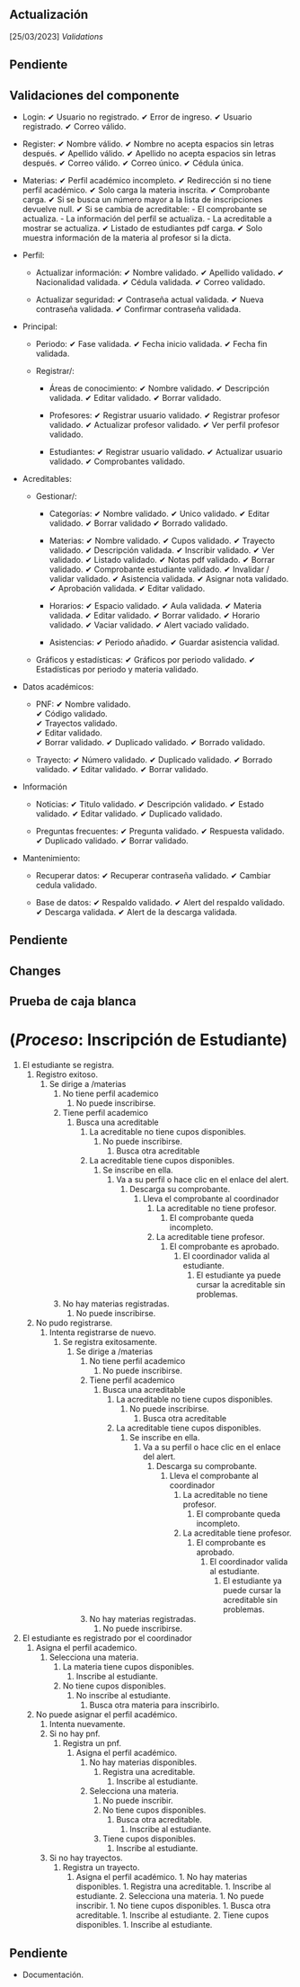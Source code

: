 ## **Actualización**
[25/03/2023] *Validations*

## **Pendiente**

## **Validaciones del componente**
-   Login:
    ✔  Usuario no registrado.
        ✔  Error de ingreso.
    ✔  Usuario registrado.
    ✔  Correo válido.

-   Register:
    ✔  Nombre válido.
    ✔  Nombre no acepta espacios sin letras después.
    ✔  Apellido válido.
    ✔  Apellido no acepta espacios sin letras después.
    ✔  Correo válido.
    ✔  Correo único.
    ✔  Cédula única.

-   Materias:
    ✔  Perfil académico incompleto.
    ✔  Redirección si no tiene perfil académico.
    ✔  Solo carga la materia inscrita.
    ✔  Comprobante carga.
    ✔  Si se busca un número mayor a la lista de inscripciones devuelve null.
    ✔  Si se cambia de acreditable:
        -   El comprobante se actualiza.
        -   La información del perfil se actualiza.
        -   La acreditable a mostrar se actualiza.
    ✔  Listado de estudiantes pdf carga.
    ✔  Solo muestra información de la materia al profesor si la dicta. 

-   Perfil:
    -   Actualizar información:
        ✔  Nombre validado.
        ✔  Apellido validado.
        ✔  Nacionalidad validada.
        ✔  Cédula validada.
        ✔  Correo validado.

    -   Actualizar seguridad:
        ✔  Contraseña actual validada.
        ✔  Nueva contraseña validada.
        ✔  Confirmar contraseña validada.

-   Principal:
    -   Periodo:
        ✔  Fase validada.
        ✔  Fecha inicio validada.
        ✔  Fecha fin validada.

    -   Registrar/:
        -   Áreas de conocimiento:
            ✔  Nombre validado.
            ✔  Descripción validada.
            ✔  Editar validado.
            ✔  Borrar validado.

        -   Profesores:
            ✔  Registrar usuario validado.
            ✔  Registrar profesor validado.
            ✔  Actualizar profesor validado.
            ✔  Ver perfil profesor validado.
        
        -   Estudiantes:
            ✔  Registrar usuario validado.
            ✔  Actualizar usuario validado.
            ✔  Comprobantes validado.

-   Acreditables:
    -   Gestionar/:
        -   Categorías:
            ✔  Nombre validado.
            ✔  Unico validado.
            ✔  Editar validado.
            ✔  Borrar validado
            ✔  Borrado validado.

        -   Materias:
            ✔  Nombre validado.
            ✔  Cupos validado.
            ✔  Trayecto validado.
            ✔  Descripción validada.
            ✔  Inscribir validado.
            ✔  Ver validado.
            ✔  Listado validado.
            ✔  Notas pdf validado.
            ✔  Borrar validado.
            ✔  Comprobante estudiante validado.
            ✔  Invalidar / validar validado.
            ✔  Asistencia validada.
            ✔  Asignar nota validado.
            ✔  Aprobación validada.
            ✔  Editar validado.

        -   Horarios:
            ✔  Espacio validado.
            ✔  Aula validada.
            ✔  Materia validada.
            ✔  Editar validado.
            ✔  Borrar validado.
            ✔  Horario validado.
            ✔  Vaciar validado.
            ✔  Alert vaciado validado.

        -   Asistencias:
            ✔  Periodo añadido.
            ✔  Guardar asistencia validad.

    -   Gráficos y estadísticas:
        ✔  Gráficos por periodo validado.
        ✔  Estadísticas por periodo y materia validado.

-   Datos académicos:
    -   PNF:
        ✔  Nombre validado.   
        ✔  Código validado.   
        ✔  Trayectos validado.   
        ✔  Editar validado.   
        ✔  Borrar validado.
        ✔  Duplicado validado.
        ✔  Borrado validado.

    -   Trayecto:
        ✔  Número validado.
        ✔  Duplicado validado.
        ✔  Borrado validado.
        ✔  Editar validado.
        ✔  Borrar validado.

-   Información
    -   Noticias:
        ✔  Titulo validado.
        ✔  Descripción validado.
        ✔  Estado validado.
        ✔  Editar validado.
        ✔  Duplicado validado.

    -   Preguntas frecuentes:
        ✔  Pregunta validado.
        ✔  Respuesta validado.
        ✔  Duplicado validado.
        ✔  Borrar validado.

-   Mantenimiento:
    -   Recuperar datos:
        ✔  Recuperar contraseña validado.
        ✔  Cambiar cedula validado.

    -   Base de datos:
        ✔  Respaldo validado.
        ✔  Alert del respaldo validado.
        ✔  Descarga validada.
        ✔  Alert de la descarga validada.
    

## **Pendiente**

## **Changes**


## **Prueba de caja blanca**
# (*Proceso*: Inscripción de Estudiante)
1. El estudiante se registra.
    1.  Registro exitoso.
        1.  Se dirige a /materias
            1.  No tiene perfil academico
                1.  No puede inscribirse.
            2.  Tiene perfil academico
                1.  Busca una acreditable
                    1.  La acreditable no tiene cupos disponibles.
                        1.  No puede inscribirse.
                            1.  Busca otra acreditable
                    2.  La acreditable tiene cupos disponibles.
                        1.  Se inscribe en ella.
                            1.  Va a su perfil o hace clic en el enlace del alert.
                                1.  Descarga su comprobante.
                                    1.  Lleva el comprobante al coordinador
                                        1.  La acreditable no tiene profesor.
                                            1.  El comprobante queda incompleto.
                                        2.  La acreditable tiene profesor.
                                            1.  El comprobante es aprobado.
                                                1.  El coordinador valida al estudiante.
                                                    1.  El estudiante ya puede cursar la acreditable sin problemas.
            3.  No hay materias registradas.
                1.  No puede inscribirse.
    2.  No pudo registrarse.
        1.  Intenta registrarse de nuevo.
            1.  Se registra exitosamente.
                1.  Se dirige a /materias
                    1.  No tiene perfil academico
                        1.  No puede inscribirse.
                    2.  Tiene perfil academico
                        1.  Busca una acreditable
                            1.  La acreditable no tiene cupos disponibles.
                                1.  No puede inscribirse.
                                    1.  Busca otra acreditable
                            2.  La acreditable tiene cupos disponibles.
                                1.  Se inscribe en ella.
                                    1.  Va a su perfil o hace clic en el enlace del alert.
                                        1.  Descarga su comprobante.
                                            1.  Lleva el comprobante al coordinador
                                                1.  La acreditable no tiene profesor.
                                                    1.  El comprobante queda incompleto.
                                                2.  La acreditable tiene profesor.
                                                    1.  El comprobante es aprobado.
                                                        1.  El coordinador valida al estudiante.
                                                            1.  El estudiante ya puede cursar la acreditable sin problemas.
                    3.  No hay materias registradas.
                        1.  No puede inscribirse.
2. El estudiante es registrado por el coordinador
    1.  Asigna el perfil academico.
        1.  Selecciona una materia.
            1.  La materia tiene cupos disponibles.
                1.  Inscribe al estudiante.
            2.  No tiene cupos disponibles.
                1.  No inscribe al estudiante.
                    1.  Busca otra materia para inscribirlo.
    2.  No puede asignar el perfil académico.
        1.  Intenta nuevamente.
        2.  Si no hay pnf.
            1.  Registra un pnf.
                1.  Asigna el perfil académico.
                    1.  No hay materias disponibles.
                        1.  Registra una acreditable.
                            1.  Inscribe al estudiante.
                    2.  Selecciona una materia.
                        1.  No puede inscribir.
                        1.  No tiene cupos disponibles.
                            1.  Busca otra acreditable.
                                1.  Inscribe al estudiante.
                        2.  Tiene cupos disponibles.
                            1.  Inscribe al estudiante.
        3.  Si no hay trayectos.
            1.  Registra un trayecto.
                1.  Asigna el perfil académico.
                        1.  No hay materias disponibles.
                            1.  Registra una acreditable.
                                1.  Inscribe al estudiante.
                        2.  Selecciona una materia.
                            1.  No puede inscribir.
                            1.  No tiene cupos disponibles.
                                1.  Busca otra acreditable.
                                    1.  Inscribe al estudiante.
                            2.  Tiene cupos disponibles.
                                1.  Inscribe al estudiante.

## **Pendiente**
-   Documentación.